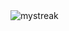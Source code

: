<img src="https://github-readme-streak-stats.herokuapp.com/?user=pl0ss&theme=tokyonight" alt="mystreak"/>
